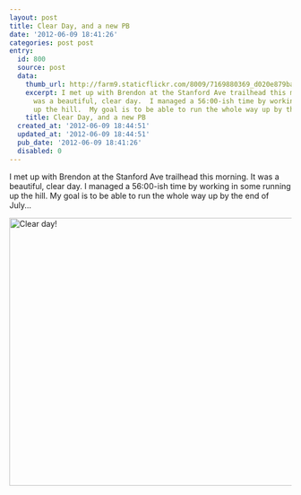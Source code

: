 ```yaml
---
layout: post
title: Clear Day, and a new PB
date: '2012-06-09 18:41:26'
categories: post post
entry:
  id: 800
  source: post
  data:
    thumb_url: http://farm9.staticflickr.com/8009/7169880369_d020e879ba_s.jpg
    excerpt: I met up with Brendon at the Stanford Ave trailhead this morning.  It
      was a beautiful, clear day.  I managed a 56:00-ish time by working in some running
      up the hill.  My goal is to be able to run the whole way up by the end of July...
    title: Clear Day, and a new PB
  created_at: '2012-06-09 18:44:51'
  updated_at: '2012-06-09 18:44:51'
  pub_date: '2012-06-09 18:41:26'
  disabled: 0
---
```

I met up with Brendon at the Stanford Ave trailhead this morning.  It was a beautiful, clear day.  I managed a 56:00-ish time by working in some running up the hill.  My goal is to be able to run the whole way up by the end of July...

<a href="http://www.flickr.com/photos/thenobot/7169880369/" title="Clear day! by thenobot, on Flickr"><img src="http://farm9.staticflickr.com/8009/7169880369_d020e879ba_z.jpg" width="640" height="478" alt="Clear day!"></a>
